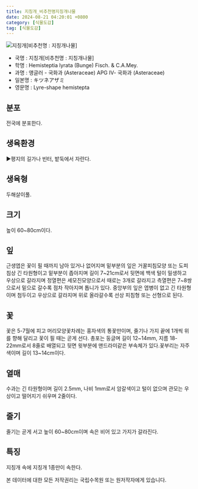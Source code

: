 ```yaml
---
title: 지칭개_비추천명지칭개나물
date: 2024-08-21 04:20:01 +0800
category: [식물도감]
tag: [식물도감]
---
```




![지칭개[비추천명 : 지칭개나물]](/fileUpload/plants/basic/Compositae/Hemistepta/7956/1_th2.JPG)
- 국명 : 지칭개[비추천명 : 지칭개나물]
- 학명 : Hemisteptia lyrata (Bunge) Fisch. & C.A.Mey.
- 과명 : 앵글러 - 국화과 (Asteraceae) APG Ⅳ- 국화과 (Asteraceae)
- 일본명 : キツネアザミ
- 영문명 : Lyre-shape hemistepta


## 분포
전국에 분포한다.
## 생육환경
▶평지의 길가나 빈터, 밭둑에서 자란다.
## 생육형
두해살이풀.
## 크기
높이 60~80cm이다.
## 잎
근생엽은 꽃이 필 때까지 남아 있거나 없어지며 밑부분의 잎은 거꿀피침모양 또는 도피침상 긴 타원형이고 밑부분이 좁아지며 길이 7~21cm로서 뒷면에 백색 털이 밀생하고 우상으로 갈라지며 정열편은 세모진모양으로서 때로는 3개로 갈라지고 측열편은 7~8쌍으로서 밑으로 갈수록 점차 작아지며 톱니가 있다. 중앙부의 잎은 엽병이 없고 긴 타원형이며 첨두이고 우상으로 갈라지며 위로 올라갈수록 선상 피침형 또는 선형으로 된다.
## 꽃
꽃은 5-7월에 피고 머리모양꽃차례는 홍자색의 통꽃만이며, 줄기나 가지 끝에 1개씩 위를 향해 달리고 꽃이 필 때는 곧게 선다. 총포는 둥글며 길이 12~14mm, 지름 18-22mm로서 8줄로 배열되고 뒷면 윗부분에 맨드라미같은 부속체가 있다.꽃부리는 자주색이며 길이 13~14cm이다.
## 열매
수과는 긴 타원형이며 길이 2.5mm, 나비 1mm로서 암갈색이고 털이 없으며 관모는 우상이고 떨어지기 쉬우며 2줄이다.
## 줄기
줄기는 곧게 서고 높이 60~80cm이며 속은 비어 있고 가지가 갈라진다.
## 특징
지칭개 속에 지칭개 1종만이 속한다.






본 데이터에 대한 모든 저작권리는 국립수목원 또는 원저작자에게 있습니다.
